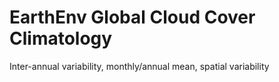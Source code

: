 # EarthEnv Global Cloud Cover Climatology

Inter-annual variability, monthly/annual mean, spatial variability

